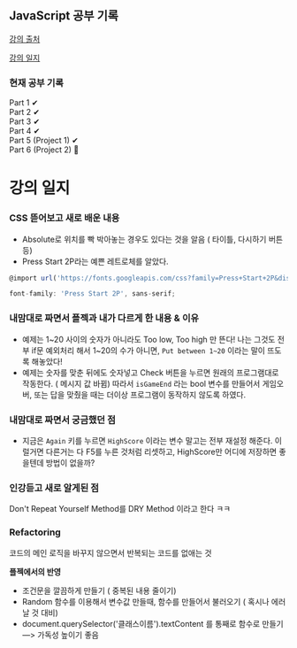 ## JavaScript 공부 기록

[강의 출처](https://www.udemy.com/course/the-complete-javascript-course/)

[강의 일지](https://www.notion.so/c6534e3c32e548c88d3f9a8ed5462866)

### 현재 공부 기록
Part 1 ✔  
Part 2 ✔  
Part 3 ✔    
Part 4 ✔   
Part 5 (Project 1) ✔   
Part 6 (Project 2) 👀   


# 강의 일지
### CSS 뜯어보고 새로 배운 내용

- Absolute로 위치를 빡 박아놓는 경우도 있다는 것을 알음 ( 타이틀, 다시하기 버튼 등)
- Press Start 2P라는 예쁜 레트로체를 알았다.

```jsx
@import url('https://fonts.googleapis.com/css?family=Press+Start+2P&display=swap');

font-family: 'Press Start 2P', sans-serif;
```

### 내맘대로 짜면서 플젝과 내가 다르게 한 내용 & 이유

- 예제는 1~20 사이의 숫자가 아니라도 Too low, Too high 만 뜬다! 나는 그것도 전부 if문 예외처리 해서 1~20의 수가 아니면,     `Put between 1~20` 이라는 말이 뜨도록 해놓았다!
- 예제는 숫자를 맞춘 뒤에도 숫자넣고 Check 버튼을 누르면 원래의 프로그램대로 작동한다. ( 메시지 값 바뀜) 따라서 `isGameEnd` 라는 bool 변수를 만들어서 게임오버, 또는 답을 맞췄을 때는 더이상 프로그램이 동작하지 않도록 하였다.

### 내맘대로 짜면서 궁금했던 점

- 지금은 `Again` 키를 누르면 `HighScore` 이라는 변수 말고는 전부 재설정 해준다. 이럴거면 다른거는 다 F5를 누른 것처럼 리셋하고, HighScore만 어디에 저장하면 좋을텐데 방법이 없을까?

### 인강듣고 새로 알게된 점

Don't Repeat Yourself Method를 DRY Method 이라고 한다 ㅋㅋ

### **Refactoring**

코드의 메인 로직을 바꾸지 않으면서 반복되는 코드를 없애는 것

**플젝에서의 반영**

- 조건문을 깔끔하게 만들기 ( 중복된 내용 줄이기)
- Random 함수를 이용해서 변수값 만들때, 함수를 만들어서 불러오기 ( 혹시나 에러날 것 대비)
- document.querySelector('클래스이름').textContent 를 통째로 함수로 만들기 —> 가독성 높이기 좋음
